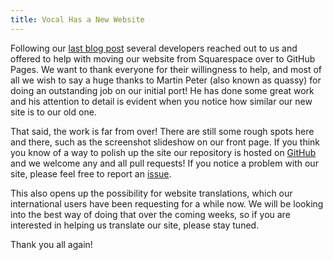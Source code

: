 ```yaml
---
title: Vocal Has a New Website
---
```


Following our [last blog post](http://vocalproject.net/blog/2015/5/21/developer-qa/) several developers reached out to us and offered to help with moving our website from Squarespace over to GitHub Pages. We want to thank everyone for their willingness to help, and most of all we wish to say a huge thanks to Martin Peter (also known as quassy) for doing an outstanding job on our initial port! He has done some great work and his attention to detail is evident when you notice how similar our new site is to our old one.

That said, the work is far from over! There are still some rough spots here and there, such as the screenshot slideshow on our front page. If you think you know of a way to polish up the site our repository is hosted on [GitHub](https://github.com/vocalapp/vocalapp.github.io) and we welcome any and all pull requests! If you notice a problem with our site, please feel free to report an [issue](https://github.com/vocalapp/vocalapp.github.io/issues).

This also opens up the possibility for website translations, which our international users have been requesting for a while now. We will be looking into the best way of doing that over the coming weeks, so if you are interested in helping us translate our site, please stay tuned.

Thank you all again!
